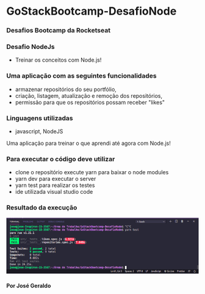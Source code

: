 # GoStackBootcamp-DesafioNode
### Desafios Bootcamp da Rocketseat
### Desafio NodeJs

* Treinar os conceitos com Node.js! 

### Uma aplicação com as seguintes funcionalidades 
* armazenar repositórios do seu portfólio, 
* criação, listagem, atualização e remoção dos repositórios, 
* permissão para que os repositórios possam receber "likes"

### Linguagens utilizadas
* javascript, NodeJS

Uma aplicação para treinar o que aprendi até agora com Node.js!  


### Para executar o código deve utilizar 
* clone o repositório execute yarn para baixar o node modules
* yarn dev para executar o server
* yarn test para realizar os testes
* ide utilizada visual studio code

### Resultado da execução
![](img/Captura%20de%20tela%20de%202020-12-06%2014-33-57.png)


#### Por José Geraldo

